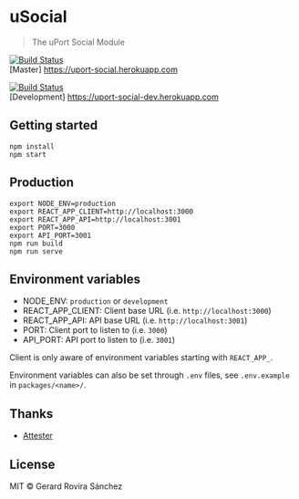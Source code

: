 # uSocial

> The uPort Social Module

[![Build Status](https://travis-ci.org/zurfyx/usocial.svg?branch=master)](https://travis-ci.org/zurfyx/usocial)<br/>
[Master] https://uport-social.herokuapp.com

[![Build Status](https://travis-ci.org/zurfyx/usocial.svg?branch=development)](https://travis-ci.org/zurfyx/usocial)<br/>
[Development] https://uport-social-dev.herokuapp.com

## Getting started

```
npm install
npm start
```

## Production

```
export NODE_ENV=production
export REACT_APP_CLIENT=http://localhost:3000
export REACT_APP_API=http://localhost:3001
export PORT=3000
export API_PORT=3001
npm run build
npm run serve
```

## Environment variables

- NODE_ENV: `production` or `development`
- REACT_APP_CLIENT: Client base URL (i.e. `http://localhost:3000`)
- REACT_APP_API: API base URL (i.e. `http://localhost:3001`)
- PORT: Client port to listen to (i.e. `3000`)
- API_PORT: API port to listen to (i.e. `3001`)

Client is only aware of environment variables starting with `REACT_APP_`.

Environment variables can also be set through `.env` files, see `.env.example` in `packages/<name>/`. 

## Thanks

- [Attester](https://github.com/rhizomik/attester)

## License

MIT © Gerard Rovira Sánchez
